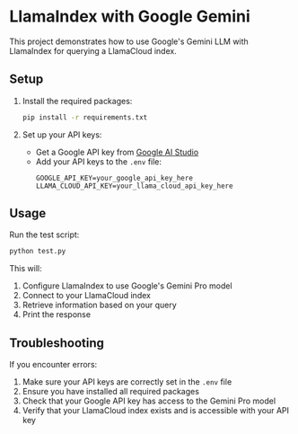 # LlamaIndex with Google Gemini

This project demonstrates how to use Google's Gemini LLM with LlamaIndex for querying a LlamaCloud index.

## Setup

1. Install the required packages:
   ```bash
   pip install -r requirements.txt
   ```

2. Set up your API keys:
   - Get a Google API key from [Google AI Studio](https://makersuite.google.com/app/apikey)
   - Add your API keys to the `.env` file:
     ```
     GOOGLE_API_KEY=your_google_api_key_here
     LLAMA_CLOUD_API_KEY=your_llama_cloud_api_key_here
     ```

## Usage

Run the test script:
```bash
python test.py
```

This will:
1. Configure LlamaIndex to use Google's Gemini Pro model
2. Connect to your LlamaCloud index
3. Retrieve information based on your query
4. Print the response

## Troubleshooting

If you encounter errors:

1. Make sure your API keys are correctly set in the `.env` file
2. Ensure you have installed all required packages
3. Check that your Google API key has access to the Gemini Pro model
4. Verify that your LlamaCloud index exists and is accessible with your API key 